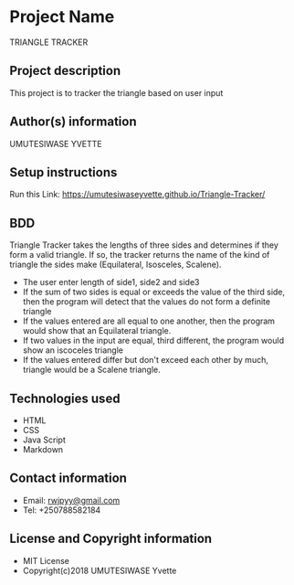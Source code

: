# Project Name
TRIANGLE TRACKER
## Project description
This project is to tracker the triangle based on user input
## Author(s) information
UMUTESIWASE YVETTE
## Setup instructions
Run this Link: https://umutesiwaseyvette.github.io/Triangle-Tracker/
## BDD
Triangle Tracker takes the lengths of three sides and determines if they form a valid triangle.
If so, the tracker returns the name of the kind of triangle the sides make (Equilateral, Isosceles, Scalene).
* The user enter length of side1, side2 and side3
* If the sum of two sides is equal or exceeds the value of the third side, then the program will detect that the values do not form a definite triangle
* If the values entered are all equal to one another, then the program would show that an Equilateral triangle. 
* If two values in the input are equal, third different, the program would show an iscoceles triangle
* If the values entered differ but don't exceed each other by much, triangle would be a Scalene triangle. 
## Technologies used
* HTML
* CSS
* Java Script
* Markdown
## Contact information
* Email: rwjpyy@gmail.com
* Tel: +250788582184
## License and Copyright information
* MIT License
* Copyright(c)2018 UMUTESIWASE Yvette